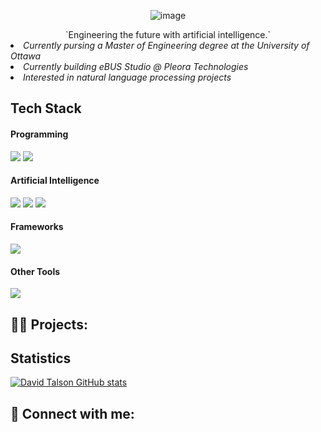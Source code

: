 <div align=center>
  
![image](https://user-images.githubusercontent.com/37641675/233252372-c085ca8c-bd44-4074-8e11-4855a7187db6.png)
  
</div>

<div align=center> `Engineering the future with artificial intelligence.`</div>
 
 <li><i>Currently pursing a Master of Engineering degree at the University of Ottawa</i></li>
  <li><i>Currently building eBUS Studio @ Pleora Technologies</i></li>
  <li><i>Interested in natural language processing projects</i></li>

<h2>Tech Stack</h2>
<h4>Programming</h4>
<div><img src="https://img.shields.io/badge/Python-FFD43B?style=for-the-badge&logo=python&logoColor=blue" /> 
<img src="https://img.shields.io/badge/JavaScript-323330?style=for-the-badge&logo=javascript&logoColor=F7DF1E" /></div>
<h4>Artificial Intelligence</h4>
<div><img src="https://img.shields.io/badge/PyTorch-EE4C2C?style=for-the-badge&logo=pytorch&logoColor=white" />
<img src="https://img.shields.io/badge/TensorFlow-FF6F00?style=for-the-badge&logo=tensorflow&logoColor=white" />
<img src="https://img.shields.io/badge/Keras-FF0000?style=for-the-badge&logo=keras&logoColor=white" /></div>
<h4>Frameworks</h4>
<div><img src="https://img.shields.io/badge/Vue.js-35495E?style=for-the-badge&logo=vuedotjs&logoColor=4FC08D" /></div>
<h4>Other Tools</h4>
<img src="https://img.shields.io/badge/Docker-2CA5E0?style=for-the-badge&logo=docker&logoColor=white" />

<h2>👨‍💻 Projects:</h2>

<h2> Statistics </h2>

[![David Talson GitHub stats](https://github-readme-stats.vercel.app/api?username=dtee1)](https://github.com/dtee1/github-readme-stats)

<h2> 🤳 Connect with me:</h2>
<div>
  
[linkedin]: https://ca.linkedin.com/in/david-talson-718834132
[Instagram]: https://www.instagram.com/dtee.live/?hl=en

</div>

